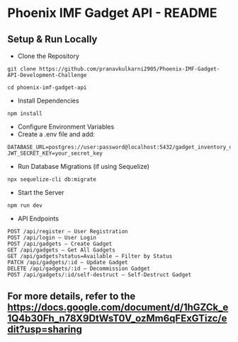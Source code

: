 
# Phoenix IMF Gadget API - README
## Setup & Run Locally
- Clone the Repository


```
git clone https://github.com/pranavkulkarni2905/Phoenix-IMF-Gadget-API-Development-Challenge

cd phoenix-imf-gadget-api

```
- Install Dependencies


```
npm install
```
- Configure Environment Variables
- Create a .env file and add:


```
DATABASE_URL=postgres://user:password@localhost:5432/gadget_inventory_db
JWT_SECRET_KEY=your_secret_key
```

- Run Database Migrations (if using Sequelize)


```
npx sequelize-cli db:migrate

```
- Start the Server


```
npm run dev
```
- API Endpoints

```
POST /api/register – User Registration
POST /api/login – User Login
POST /api/gadgets – Create Gadget
GET /api/gadgets – Get All Gadgets
GET /api/gadgets?status=Available – Filter by Status
PATCH /api/gadgets/:id – Update Gadget
DELETE /api/gadgets/:id – Decommission Gadget
POST /api/gadgets/:id/self-destruct – Self-Destruct Gadget
```

## For more details, refer to the  https://docs.google.com/document/d/1hGZCk_e1Q4b30Fh_n78X9DtWsT0V_ozMm6qFExGTizc/edit?usp=sharing
